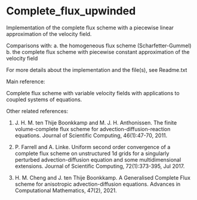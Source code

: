 # Complete_flux_upwinded

Implementation of the complete flux scheme with a piecewise linear approximation of the velocity field.

Comparisons with:
a. the homogeneous flux scheme (Scharfetter-Gummel)
b. the complete flux scheme with piecewise constant approximation of the velocity field

For more details about the implementation and the file(s), see Readme.txt

Main reference: 

Complete flux scheme with variable velocity fields with applications to coupled systems of equations.

Other related references:

1. J. H. M. ten Thije Boonkkamp and M. J. H. Anthonissen. The finite volume-complete flux
scheme for advection-diffusion-reaction equations. Journal of Scientific Computing, 46(1):47-70, 2011.

2. P. Farrell and A. Linke. Uniform second order convergence of a complete flux scheme on
unstructured 1d grids for a singularly perturbed advection-diffusion equation and some multidimensional extensions. 
Journal of Scientific Computing, 72(1):373-395, Jul 2017.

3. H. M. Cheng and J. ten Thije Boonkkamp. A Generalised Complete Flux scheme for
anisotropic advection-diffusion equations. Advances in Computational Mathematics, 47(2), 2021.
